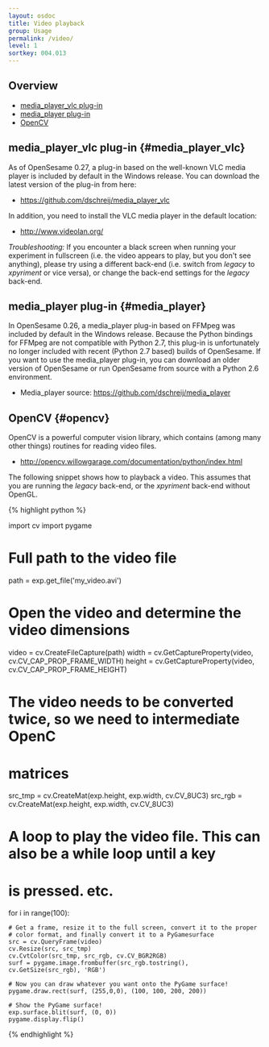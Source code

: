 ```yaml
---
layout: osdoc
title: Video playback
group: Usage
permalink: /video/
level: 1
sortkey: 004.013
---
```


Overview
--------

- [media_player_vlc plug-in](#media_player_vlc)
- [media_player plug-in](#media_player)
- [OpenCV](#opencv)

media_player_vlc plug-in {#media_player_vlc}
------------------------

As of OpenSesame 0.27, a plug-in based on the well-known VLC media player is included by default in the Windows release. You can download the latest version of the plug-in from here:

- <https://github.com/dschreij/media_player_vlc>

In addition, you need to install the VLC media player in the default location:

- <http://www.videolan.org/>

*Troubleshooting:* If you encounter a black screen when running your experiment in fullscreen (i.e. the video appears to play, but you don't see anything), please try using a different back-end (i.e. switch from *legacy* to *xpyriment* or vice versa), or change the back-end settings for the *legacy* back-end.

media_player plug-in {#media_player}
--------------------

In OpenSesame 0.26, a media_player plug-in based on FFMpeg was included by default in the Windows release. Because the Python bindings for FFMpeg are not compatible with Python 2.7, this plug-in is unfortunately no longer included with recent (Python 2.7 based) builds of OpenSesame. If you want to use the media_player plug-in, you can download an older version of OpenSesame or run OpenSesame from source with a Python 2.6 environment.

- Media_player source: <https://github.com/dschreij/media_player>

OpenCV {#opencv}
------

OpenCV is a powerful computer vision library, which contains (among many other things) routines for reading video files.

- <http://opencv.willowgarage.com/documentation/python/index.html>

The following snippet shows how to playback a video. This assumes that you are running the *legacy* back-end, or the *xpyriment* back-end without OpenGL.

{% highlight python %}

import cv
import pygame

# Full path to the video file
path = exp.get_file('my_video.avi')

# Open the video and determine the video dimensions
video = cv.CreateFileCapture(path)
width = cv.GetCaptureProperty(video, cv.CV_CAP_PROP_FRAME_WIDTH)
height = cv.GetCaptureProperty(video, cv.CV_CAP_PROP_FRAME_HEIGHT)

# The video needs to be converted twice, so we need to intermediate OpenC
# matrices
src_tmp = cv.CreateMat(exp.height, exp.width, cv.CV_8UC3)
src_rgb = cv.CreateMat(exp.height, exp.width, cv.CV_8UC3)

# A loop to play the video file. This can also be a while loop until a key
# is pressed. etc.
for i in range(100):

	# Get a frame, resize it to the full screen, convert it to the proper
	# color format, and finally convert it to a PyGamesurface
	src = cv.QueryFrame(video)
	cv.Resize(src, src_tmp)
	cv.CvtColor(src_tmp, src_rgb, cv.CV_BGR2RGB)
	surf = pygame.image.frombuffer(src_rgb.tostring(), cv.GetSize(src_rgb), 'RGB')

	# Now you can draw whatever you want onto the PyGame surface!
	pygame.draw.rect(surf, (255,0,0), (100, 100, 200, 200))

	# Show the PyGame surface!
	exp.surface.blit(surf, (0, 0))
	pygame.display.flip()

{% endhighlight %}